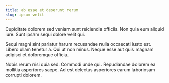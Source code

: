 ```yaml
---
title: ab esse et deserunt rerum
slug: ipsum velit
---
```


Cupiditate dolorem sed veniam sunt reiciendis officiis. Non quia eum aliquid iure. Sunt ipsam sequi dolore velit qui.

Sequi magni sint pariatur harum recusandae nulla occaecati iusto est. Libero ullam tenetur a. Qui ut non minus. Neque esse aut quis magnam adipisci et doloremque officia.

Nobis rerum nisi quia sed. Commodi unde qui. Repudiandae dolorem ea mollitia asperiores saepe. Ad est delectus asperiores earum laboriosam corrupti dolorem.
